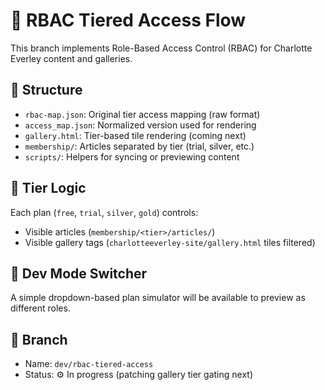 # 🧭 RBAC Tiered Access Flow

This branch implements Role-Based Access Control (RBAC) for Charlotte Everley content and galleries.

## 📁 Structure

- `rbac-map.json`: Original tier access mapping (raw format)
- `access_map.json`: Normalized version used for rendering
- `gallery.html`: Tier-based tile rendering (coming next)
- `membership/`: Articles separated by tier (trial, silver, etc.)
- `scripts/`: Helpers for syncing or previewing content

## 🧠 Tier Logic

Each plan (`free`, `trial`, `silver`, `gold`) controls:
- Visible articles (`membership/<tier>/articles/`)
- Visible gallery tags (`charlotteeverley-site/gallery.html` tiles filtered)

## 🚦 Dev Mode Switcher

A simple dropdown-based plan simulator will be available to preview as different roles.

## 🧪 Branch

- Name: `dev/rbac-tiered-access`
- Status: ⚙️ In progress (patching gallery tier gating next)
